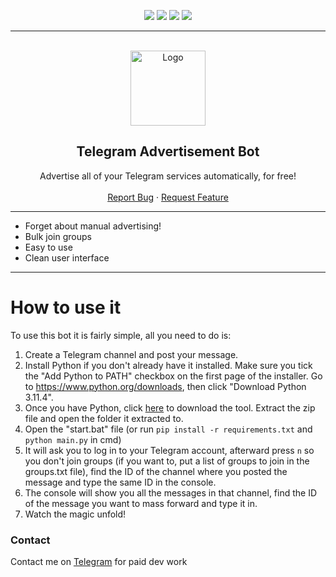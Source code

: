 <div id="top"></div>
<p align="center">
  <img src="https://img.shields.io/github/contributors/pythonlarp/TelegramAdBot.svg?style=for-the-badge"/>
  <img src="https://img.shields.io/github/forks/pythonlarp/TelegramAdBot.svg?style=for-the-badge"/>
  <img src="https://img.shields.io/github/stars/pythonlarp/TelegramAdBot.svg?style=for-the-badge"/>
  <img src="https://img.shields.io/github/issues/pythonlarp/TelegramAdBot.svg?style=for-the-badge"/>
</p>
  
---------------------------------------
  
<br/>
<div align="center">
  <a href="https://github.com/pythonlarp/TelegramAdBot">
    <img src="https://upload.wikimedia.org/wikipedia/commons/thumb/8/82/Telegram_logo.svg/2048px-Telegram_logo.svg.png" alt="Logo" width="120" height="120">
  </a>
  
  <h2 align="center">Telegram Advertisement Bot</h3>

  <p align="center">
    Advertise all of your Telegram services automatically, for free!
    <br />
    <br />
    <a href="https://github.com/pythonlarp/TelegramAdBot/issues">Report Bug</a>
    ·
    <a href="https://github.com/pythonlarp/TelegramAdBot/issues">Request Feature</a>
  </p>
</div>

---------------------------------------

* Forget about manual advertising!
* Bulk join groups
* Easy to use
* Clean user interface

---------------------------------------

# How to use it
To use this bot it is fairly simple, all you need to do is:
1) Create a Telegram channel and post your message.<br>
2) Install Python if you don't already have it installed. Make sure you tick the "Add Python to PATH" checkbox on the first page of the installer. Go to https://www.python.org/downloads, then click "Download Python 3.11.4". 
3) Once you have Python, click [here](https://github.com/pythonlarp/TelegramAdBot/archive/refs/heads/main.zip) to download the tool. Extract the zip file and open the folder it extracted to.  
4) Open the "start.bat" file (or run `pip install -r requirements.txt` and `python main.py` in cmd) 
5) It will ask you to log in to your Telegram account, afterward press `n` so you don't join groups (if you want to, put a list of groups to join in the groups.txt file), find the ID of the channel where you posted the message and type the same ID in the console.<br>
3) The console will show you all the messages in that channel, find the ID of the message you want to mass forward and type it in.<br>
4) Watch the magic unfold!

### Contact
Contact me on [Telegram](https://t.me/pythonlarp) for paid dev work
